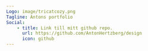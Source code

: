 ```yaml
---
Logo: image/tricatcozy.png
Tagline: Antons portfolio
Social:
    - title: Link till mitt github repo.
      url: https://github.com/AntonHertzberg/design
      icon: github
---
```

